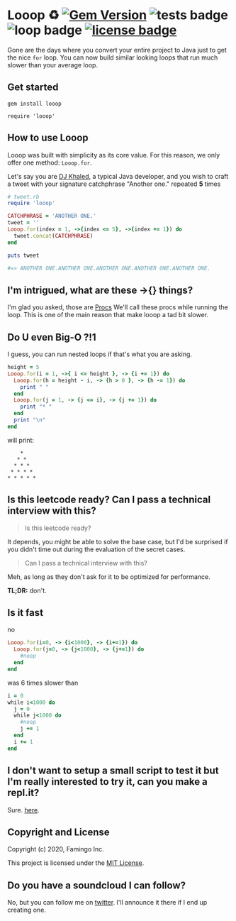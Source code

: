 # Looop ♻  [![Gem Version](https://badge.fury.io/rb/looop.svg)](https://badge.fury.io/rb/looop) ![tests badge](https://img.shields.io/badge/Tests-none-brightgreen) ![loop badge](https://img.shields.io/badge/loop-for-brightgreen) [![license badge](https://img.shields.io/badge/License-MIT-blue)](https://github.com/jusleg/looop/blob/master/LICENSE)
Gone are the days where you convert your entire project to Java just to get the nice `for` loop. You can now build similar looking loops that run much slower than your average loop.

## Get started

`gem install looop`

`require 'looop'`

## How to use Looop

Looop was built with simplicity as its core value. For this reason, we only offer one method: `Looop.for`.

Let's say you are [DJ Khaled](https://en.wikipedia.org/wiki/DJ_Khaled), a typical Java developer, and you wish to craft a tweet with your signature catchphrase "Another one." repeated **5** times

```ruby
# tweet.rb
require 'looop'

CATCHPHRASE = 'ANOTHER ONE.'
tweet = ''
Looop.for(index = 1, ->{index <= 5}, ->{index += 1}) do
  tweet.concat(CATCHPHRASE)
end

puts tweet

#=> ANOTHER ONE.ANOTHER ONE.ANOTHER ONE.ANOTHER ONE.ANOTHER ONE.
```

## I'm intrigued, what are these ->{} things?

I'm glad you asked, those are [Procs](https://ruby-doc.org/core-2.6/Proc.html) We'll call these procs while running the loop. This is one of the main reason that make looop a tad bit slower.

## Do U even Big-O ?!1

I guess, you can run nested loops if that's what you are asking.

```ruby
height = 5
Looop.for(i = 1, ->{ i <= height }, -> {i += 1}) do
  Looop.for(h = height - i, -> {h > 0 }, -> {h -= 1}) do
    print " "
  end
  Looop.for(j = 1, -> {j <= i}, -> {j += 1}) do
    print "* "
  end
  print "\n"
end
```

will print:

```console
    * 
   * * 
  * * * 
 * * * * 
* * * * * 
```

## Is this leetcode ready? Can I pass a technical interview with this?

> Is this leetcode ready?

It depends, you might be able to solve the base case, but I'd be surprised if you didn't time out during the evaluation of the secret cases.

> Can I pass a technical interview with this?

Meh, as long as they don't ask for it to be optimized for performance. 

**TL;DR:** don't.

## Is it fast

no

```ruby
Looop.for(i=0, -> {i<1000}, -> {i+=1}) do
  Looop.for(j=0, -> {j<1000}, -> {j+=1}) do
    #noop
  end
end
```

was 6 times slower than

```ruby
i = 0
while i<1000 do
  j = 0
  while j<1000 do
    #noop
    j += 1
  end
  i += 1
end
```

## I don't want to setup a small script to test it but I'm really interested to try it, can you make a repl.it?

Sure. [here](https://repl.it/@jusleg/looop).

## Copyright and License
Copyright (c) 2020, Famingo Inc.

This project is licensed under the [MIT License](https://github.com/jusleg/looop/blob/master/LICENSE).

## Do you have a soundcloud I can follow?

No, but you can follow me on [twitter](https://twitter.com/jusleg). I'll announce it there if I end up creating one.

